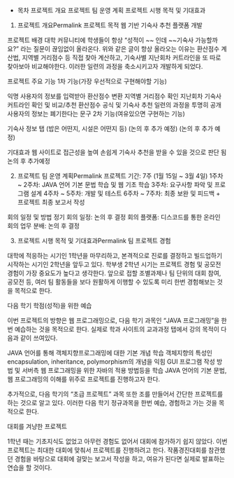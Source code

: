 - 목차
프로젝트 개요
프로젝트 팀 운영 계획
프로젝트 시행 목적 및 기대효과


1. 프로젝트 개요Permalink
프로젝트 목적
웹 기반 기숙사 추천 플랫폼 개발



프로젝트 배경
대학 커뮤니티에 학생들이 항상 “성적이 ~~ 인데 ~~기숙사 가능할까요?” 라는 질문이 끊임없이 올라온다.
위와 같은 글이 항상 올라오는 이유는 환산점수 계산법, 지역별 거리점수 등 직접 찾아 계산하고, 기숙사별 지난회차 커트라인을 또 따로 찾아보아 비교해야한다.
이러한 일련의 과정을 축소시키고자 개발하게 되었다.



프로젝트 주요 기능
1차 기능(가장 우선적으로 구현해야할 기능)

익명 사용자의 정보를 입력받아 환산점수 변환
지역별 거리점수 확인
지난회차 기숙사 커트라인 확인 및 비교/추천
환산점수 공식 및 기숙사 추천 일련의 과정을 투명히 공개
사용자의 정보는 폐기한다는 문구
2차 기능(여유있으면 구현하는 기능)

기숙사 정보 탭 (밥은 어떤지, 시설은 어떤지 등)
(논의 후 추가 예정)
(논의 후 추가 예정)


기대효과
웹 사이트로 접근성을 높여 손쉽게 기숙사 추천을 받을 수 있을 것으로 판단 됨
논의 후 추가예정


2. 프로젝트 팀 운영 계획Permalink
프로젝트 기간: 7주 (1월 15일 ~ 3월 4일)
1주차 ~ 2주차: JAVA 언어 기본 문법 학습 및 웹 기초 학습
3주차: 요구사항 파악 및 프로그램 설계
4주차 ~ 5주차: 개발 및 테스트
6주차 ~ 7주차: 최종 보완 및 피드백 + 프로젝트 최종 보고서 작성



회의 일정 및 방법
정기 회의 일정: 논의 후 결정
회의 플랫폼: 디스코드를 통한 온라인 회의
업무 분배: 논의 후 결정


3. 프로젝트 시행 목적 및 기대효과Permalink
팀 프로젝트 경험

대학에 적응하는 시기인 1학년을 마무리하고, 본격적으로 진로를 결정하고 빌드업하기 시작하는 시기인 2학년을 앞두고 있다.
학부생 2학년 시기는 프로젝트 경험 및 공모전 경험이 가장 중요도가 높다고 생각한다.
앞으로 접할 조별과제나 팀 단위의 대회 참여, 공모전 등, 여러 팀 활동들을 보다 원활하게 이행할 수 있도록 미리 한번 경험해보는 것을 목적으로 한다.



다음 학기 학점(성적)을 위한 예습

이번 프로젝트의 방향은 웹 프로그래밍으로, 다음 학기 과목인 “JAVA 프로그래밍”을 한번 예습하는 것을 목적으로 한다.
실제로 학과 사이트의 교과과정 탭에서 강의 목적이 다음과 같이 쓰여있다.

JAVA 언어를 통해 객체지향프로그래밍에 대한 기본 개념 학습
객체지향의 특성인 encapsulation, inheritance, polymorphism의 개념을 익힘
GUI 프로그램 작성 방법 및 서버측 웹 프로그래밍을 위한 자바의 적용 방법등을 학습
JAVA 언어의 기본 문법, 웹 프로그래밍의 이해를 위주로 프로젝트를 진행하고자 한다.

추가적으로, 다음 학기의 “초급 프로젝트” 과목 또한 조를 만들어서 간단한 프로젝트를 하는 것으로 알고 있다. 이러한 다음 학기 정규과목을 한번 예습, 경험하고 가는 것을 목적으로 한다.



대회를 겨냥한 프로젝트

1학년 때는 기초지식도 없었고 아무런 경험도 없어서 대회에 참가하기 쉽지 않았다.
이번 프로젝트는 최대한 대회에 맞춰서 프로젝트를 진행하려고 한다.
작품경진대회를 참관했던 경험을 바탕으로 대회에 걸맞는 보고서 작성을 하고, 여유가 된다면 실제로 발표하는 연습을 할 것이다.
